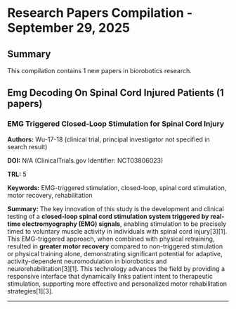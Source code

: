 # Research Papers Compilation - September 29, 2025

## Summary
This compilation contains 1 new papers in biorobotics research.

## Emg Decoding On Spinal Cord Injured Patients (1 papers)

### EMG Triggered Closed-Loop Stimulation for Spinal Cord Injury

**Authors:** Wu-17-18 (clinical trial, principal investigator not specified in search result)

**DOI:** N/A (ClinicalTrials.gov Identifier: NCT03806023)

**TRL:** 5

**Keywords:** EMG-triggered stimulation, closed-loop, spinal cord stimulation, motor recovery, rehabilitation

**Summary:** The key innovation of this study is the development and clinical testing of a **closed-loop spinal cord stimulation system triggered by real-time electromyography (EMG) signals**, enabling stimulation to be precisely timed to voluntary muscle activity in individuals with spinal cord injury[3][1]. This EMG-triggered approach, when combined with physical retraining, resulted in **greater motor recovery** compared to non-triggered stimulation or physical training alone, demonstrating significant potential for adaptive, activity-dependent neuromodulation in biorobotics and neurorehabilitation[3][1]. This technology advances the field by providing a responsive interface that dynamically links patient intent to therapeutic stimulation, supporting more effective and personalized motor rehabilitation strategies[1][3].

---

